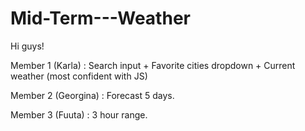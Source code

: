 # Mid-Term---Weather
Hi guys!

Member 1 (Karla) : Search input + Favorite cities dropdown + Current weather (most confident with JS)

Member 2 (Georgina) : Forecast 5 days.

Member 3 (Fuuta) : 3 hour range.
